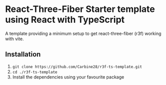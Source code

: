 # React-Three-Fiber Starter template using React with TypeScript

A template providing a minimum setup to get react-three-fiber (r3f) working with vite.

## Installation

1. `git clone https://github.com/Carbine28/r3f-ts-template.git`
2. `cd ./r3f-ts-template`
3. Install the dependencies using your favourite package

